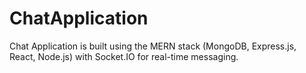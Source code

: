 # ChatApplication
Chat Application is built using the MERN stack (MongoDB, Express.js, React, Node.js) with Socket.IO for real-time messaging.
